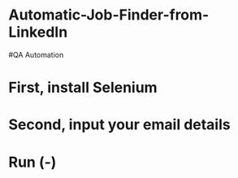 # Automatic-Job-Finder-from-LinkedIn
#QA Automation
# First, install Selenium 
# Second, input your email details
# Run (*-*)
